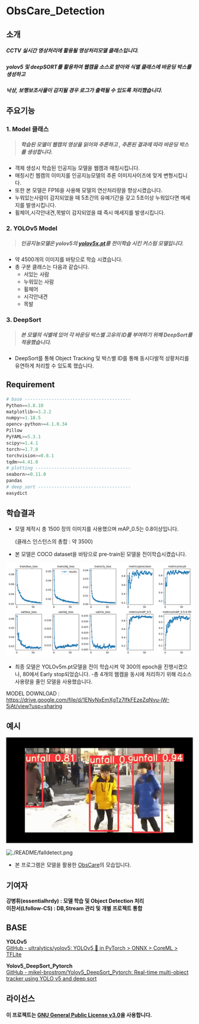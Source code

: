 
# ObsCare_Detection
## 소개
##### CCTV 실시간 영상처리에 활용될 영상처리모델 클래스입니다.
##### yolov5 및 deepSORT를 활용하여 웹캠을 소스로 받아와 식별 클래스에 바운딩 박스를 생성하고
##### 낙상, 보행보조사물이 감지될 경우 로그가 출력될 수 있도록 처리했습니다.

## 주요기능
### 1.  Model 클래스 
> ##### 학습된 모델이 웹캠의 영상을 읽어와 추론하고 , 추론된 결과에 따라 바운딩 박스를 생성합니다.
- 객체 생성시 학습된 인공지능 모델을 웹캠과 매칭시킵니다. 
- 매칭시킨 웹캠의 이미지를 인공지능모델의 추론 이미지사이즈에 맞게 변형시킵니다.
- 또한 본 모델은 FP16을 사용해 모델의 연산처리량을 향상시켰습니다.
- 누워있는사람이 감지되었을 때 5초간의 유예기간을 갖고 5초이상 누워있다면 메세지를 발생시킵니다.
- 휠체어,시각안내견,목발이 감지되었을 떄 즉시 메세지를 발생시킵니다.

### 2. YOLOv5 Model
> ##### 인공지능모델은 yolov5의 [yolov5x.pt](http://yolov5x.pt)를 전이학습 시킨 커스텀 모델입니다.
- 약 4500개의 이미지를 바탕으로 학습 시켰습니다.
- 총 구분 클래스는 다음과 같습니다.
    - 서있는 사람
    - 누워있는 사람
    - 휠체어
    - 시각안내견
    - 목발
 
### 3. DeepSort
> ##### 본 모델의 식별에 있어 각 바운딩 박스별 고유의 ID를 부여하기 위해 DeepSort를 적용했습니다.
- DeepSort를 통해 Object Tracking 및 박스별 ID를 통해 동시다발적 상황처리를 유연하게 처리할 수 있도록 했습니다.

## Requirement
```python
# base ----------------------------------------
Python==3.8.10
matplotlib>=3.2.2
numpy>=1.18.5
opencv-python>=4.1.0.34
Pillow
PyYAML>=5.3.1
scipy>=1.4.1
torch>=1.7.0
torchvision>=0.8.1
tqdm>=4.41.0
# plotting ------------------------------------
seaborn>=0.11.0
pandas
# deep_sort -----------------------------------
easydict
```
## 학습결과
- 모델 제작시 총 1500 장의 이미지를 사용했으며 mAP_0.5는 0.8이상입니다.

    (클래스 인스턴스의 총합 : 약 3500)
- 본 모델은 COCO dataset을 바탕으로 pre-train된 모델을 전이학습시켰습니다.

![./README/results.png](./README/results.png)

- 최종 모델은 YOLOv5m.pt모델을 전이 학습시켜 약 300의 epoch을 진행시켰으나, 80에서 Early stop되었습니다. 
-총 4개의 웹캠을 동시에 처리하기 위해 리소스 사용량을 줄인 모델을 사용했습니다.

MODEL DOWNLOAD : https://drive.google.com/file/d/1ENyNxEmXgTz7lfkFEzeZqNvu-jW-5jAt/view?usp=sharing

## 예시
![./README/testgif.gif](./README/testgif.gif)

![./README/falldetect.png](./README/falldetect.png)

- 본 프로그램은 모델을 활용한 [ObsCare](https://github.com/SSU-DC-DCWZ/ObsCare_Main)의 모습입니다.

## 기여자
**강병휘(essentialhrdy) : 모델 학습 및 Object Detection 처리**  
**이찬서(Lfollow-CS) : DB,Stream 관리 및 개별 프로젝트 통합**  

## BASE
**YOLOv5**  
[GitHub - ultralytics/yolov5: YOLOv5 🚀 in PyTorch > ONNX > CoreML > TFLite](https://github.com/ultralytics/yolov5)  

**Yolov5_DeepSort_Pytorch**  
[GitHub - mikel-brostrom/Yolov5_DeepSort_Pytorch: Real-time multi-object tracker using YOLO v5 and deep sort](https://github.com/mikel-brostrom/Yolov5_DeepSort_Pytorch)  

## 라이선스
#### 이 프로젝트는 [GNU General Public License v3.0](https://github.com/SSU-DC-DCWZ/ObsCare_Detection/blob/main/LICENSE)을 사용합니다.
